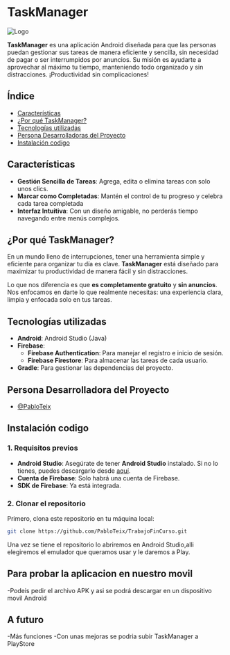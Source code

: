 # TaskManager
![Logo](https://tiempodenegocios.com/wp-content/uploads/2017/10/lista-de-tareas-700x406.jpg)

**TaskManager** es una aplicación Android diseñada para que las personas puedan gestionar sus tareas de manera eficiente y sencilla, sin necesidad de pagar o ser interrumpidos por anuncios. Su misión es ayudarte a aprovechar al máximo tu tiempo, manteniendo todo organizado y sin distracciones. ¡Productividad sin complicaciones!


## Índice

- [Características](#características)
- [¿Por qué TaskManager?](#¿por-qué-taskManager?)
- [Tecnologías utilizadas](#tecnologías-utilizadas)
- [Persona Desarrolladoras del Proyecto](#persona-desarrolladoras-del-proyecto)
- [Instalación codigo](#instalación-codigo)


## Características

- **Gestión Sencilla de Tareas**: Agrega, edita o elimina tareas con solo unos clics.
- **Marcar como Completadas**: Mantén el control de tu progreso y celebra cada tarea completada
- **Interfaz Intuitiva**: Con un diseño amigable, no perderás tiempo navegando entre menús complejos.


## ¿Por qué TaskManager?

En un mundo lleno de interrupciones, tener una herramienta simple y eficiente para organizar tu día es clave. **TaskManager** está diseñado para maximizar tu productividad de manera fácil y sin distracciones. 

Lo que nos diferencia es que **es completamente gratuito** y **sin anuncios**. Nos enfocamos en darte lo que realmente necesitas: una experiencia clara, limpia y enfocada solo en tus tareas.


## Tecnologías utilizadas

- **Android**: Android Studio (Java)
- **Firebase**:
  - **Firebase Authentication**: Para manejar el registro e inicio de sesión.
  - **Firebase Firestore**: Para almacenar las tareas de cada usuario.
- **Gradle**: Para gestionar las dependencias del proyecto.


## Persona Desarrolladora del Proyecto

- [@PabloTeix](https://www.github.com/PabloTeix)

## Instalación codigo

### 1. Requisitos previos

- **Android Studio**: Asegúrate de tener **Android Studio** instalado. Si no lo tienes, puedes descargarlo desde [aquí](https://developer.android.com/studio).
- **Cuenta de Firebase**: Solo habrá una cuenta de Firebase.
- **SDK de Firebase**: Ya está integrada.

### 2. Clonar el repositorio

Primero, clona este repositorio en tu máquina local:

```bash
git clone https://github.com/PabloTeix/TrabajoFinCurso.git
```
Una vez se tiene el repositorio lo abriremos en Android Studio,alli elegiremos el emulador que queramos usar y le daremos a Play.

## Para probar la aplicacion en nuestro movil
-Podeis pedir el archivo APK y asi se podrá descargar en un dispositivo movil Android

## A futuro
-Más funciones
-Con unas mejoras se podria subir TaskManager a PlayStore
